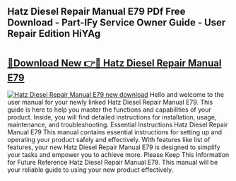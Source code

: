 ## Hatz Diesel Repair Manual E79 PDf Free Download - Part-lFy Service Owner Guide - User Repair Edition HiYAg

# <h2><a href="http://bc66783.oget.top/?id=Hatz+Diesel+Repair+Manual+E79">🔗Download New 👉🔴 Hatz Diesel Repair Manual E79</a></h2>

[![Hatz Diesel Repair Manual E79 new download](https://i.imgur.com/5g1atiW.png)](http://bc66783.oget.top/?id=Hatz+Diesel+Repair+Manual+E79)
Hello and welcome to the user manual for your newly linked Hatz Diesel Repair Manual E79. This guide is here to help you master the functions and capabilities of your product. Inside, you will find detailed instructions for installation, usage, maintenance, and troubleshooting. Essential Instructions Hatz Diesel Repair Manual E79 This manual contains essential instructions for setting up and operating your product safely and effectively. With features like list of features, your new Hatz Diesel Repair Manual E79 is designed to simplify your tasks and empower you to achieve more. Please Keep This Information for Future Reference Hatz Diesel Repair Manual E79. This manual will be your reliable guide to using your new product effectively.
